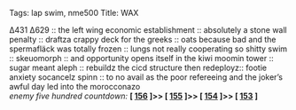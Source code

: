Tags: lap swim, nme500
Title: WAX
  
∆431 ∆629 :: the left wing economic establishment :: absolutely a stone wall penalty :: draftza crappy deck for the greeks :: oats because bad and the spermafläck was totally frozen :: lungs not really cooperating so shitty swim :: skeuomorph :: and opportunity opens itself in the kiwi moomin tower :: sugar meant aleph :: rebuildz the cicd structure then redeployz:: footie anxiety socancelz spinn :: to no avail as the poor refereeing and the joker’s awful day led into the morocconazo  
_enemy five hundred countdown:_  **[ [156](https://www.allmusic.com/album/ladies-and-gentlemen-we-are-floating-in-space-mw0000023701) ]>> [ [155](https://www.allmusic.com/album/music-for-the-jilted-generation-mw0000622674) ]>> [ [154](https://www.allmusic.com/album/to-bring-you-my-love-mw0000123539) ]>> [ [153](https://www.allmusic.com/album/the-las-mw0000453608) ]**  
